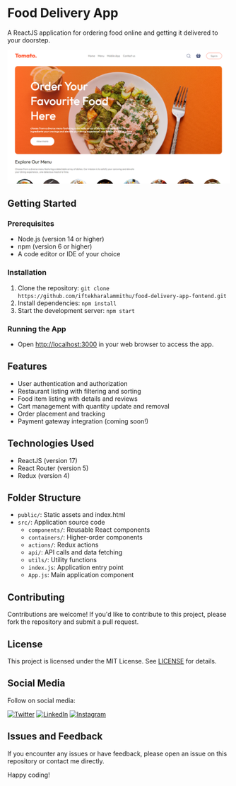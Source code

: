 # Food Delivery App

A ReactJS application for ordering food online and getting it delivered to your doorstep.

![Food Delivery App Screenshot](src/frontend_assets/homepage.png)

## Getting Started

### Prerequisites

- Node.js (version 14 or higher)
- npm (version 6 or higher)
- A code editor or IDE of your choice

### Installation

1. Clone the repository: `git clone https://github.com/iftekharalammithu/food-delivery-app-fontend.git`
2. Install dependencies: `npm install`
3. Start the development server: `npm start`

### Running the App

- Open [http://localhost:3000](http://localhost:3000) in your web browser to access the app.

## Features

- User authentication and authorization
- Restaurant listing with filtering and sorting
- Food item listing with details and reviews
- Cart management with quantity update and removal
- Order placement and tracking
- Payment gateway integration (coming soon!)

## Technologies Used

- ReactJS (version 17)
- React Router (version 5)
- Redux (version 4)

## Folder Structure

- `public/`: Static assets and index.html
- `src/`: Application source code
  - `components/`: Reusable React components
  - `containers/`: Higher-order components
  - `actions/`: Redux actions
  - `api/`: API calls and data fetching
  - `utils/`: Utility functions
  - `index.js`: Application entry point
  - `App.js`: Main application component

## Contributing

Contributions are welcome! If you'd like to contribute to this project, please fork the repository and submit a pull request.

## License

This project is licensed under the MIT License. See [LICENSE](LICENSE) for details.

## Social Media

Follow on social media:

[![Twitter](https://img.shields.io/badge/Twitter-1DA1F2?style=flat&logo=twitter&logoColor=white)](https://x.com/M1thuChowdhury)
[![LinkedIn](https://img.shields.io/badge/LinkedIn-0077B5?style=flat&logo=linkedin&logoColor=white)](https://www.linkedin.com/in/iftekharalammithu/)
[![Instagram](https://img.shields.io/badge/Instagram-E4405F?style=flat&logo=instagram&logoColor=white)](https://www.instagram.com/iftekharalammithu/)

 <!-- [![YouTube](https://img.shields.io/badge/YouTube-FF0000?style=flat&logo=youtube&logoColor=white)](https://youtube.com/yourchannel) -->
 <!-- [![Facebook](https://img.shields.io/badge/Facebook-1877F2?style=flat&logo=facebook&logoColor=white)](https://facebook.com/yourpage) -->

## Issues and Feedback

If you encounter any issues or have feedback, please open an issue on this repository or contact me directly.

Happy coding!
